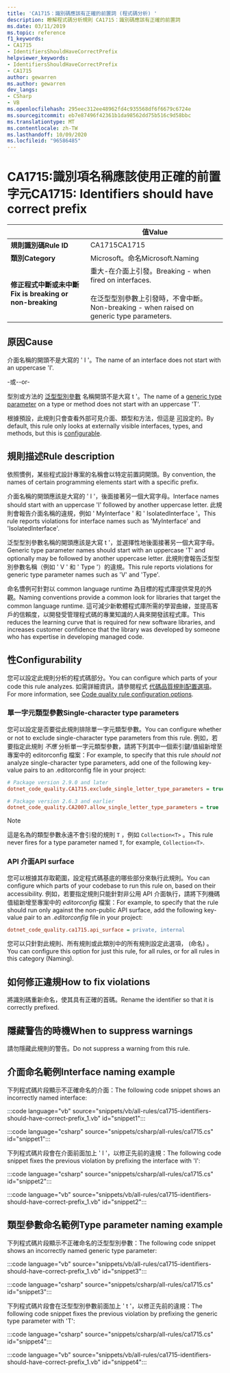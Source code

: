 ```yaml
---
title: 'CA1715：識別碼應該有正確的前置詞 (程式碼分析) '
description: 瞭解程式碼分析規則 CA1715：識別碼應該有正確的前置詞
ms.date: 03/11/2019
ms.topic: reference
f1_keywords:
- CA1715
- IdentifiersShouldHaveCorrectPrefix
helpviewer_keywords:
- IdentifiersShouldHaveCorrectPrefix
- CA1715
author: gewarren
ms.author: gewarren
dev_langs:
- CSharp
- VB
ms.openlocfilehash: 295eec312ee48962fd4c935568df6f6679c6724e
ms.sourcegitcommit: eb7e87496f42361b1da98562dd75b516c9d58bbc
ms.translationtype: MT
ms.contentlocale: zh-TW
ms.lasthandoff: 10/09/2020
ms.locfileid: "96586485"
---
```

# <a name="ca1715-identifiers-should-have-correct-prefix"></a><span data-ttu-id="c6c6b-103">CA1715:識別項名稱應該使用正確的前置字元</span><span class="sxs-lookup"><span data-stu-id="c6c6b-103">CA1715: Identifiers should have correct prefix</span></span>

| | <span data-ttu-id="c6c6b-104">值</span><span class="sxs-lookup"><span data-stu-id="c6c6b-104">Value</span></span> |
|-|-|
| <span data-ttu-id="c6c6b-105">**規則識別碼**</span><span class="sxs-lookup"><span data-stu-id="c6c6b-105">**Rule ID**</span></span> |<span data-ttu-id="c6c6b-106">CA1715</span><span class="sxs-lookup"><span data-stu-id="c6c6b-106">CA1715</span></span>|
| <span data-ttu-id="c6c6b-107">**類別**</span><span class="sxs-lookup"><span data-stu-id="c6c6b-107">**Category**</span></span> |<span data-ttu-id="c6c6b-108">Microsoft。命名</span><span class="sxs-lookup"><span data-stu-id="c6c6b-108">Microsoft.Naming</span></span>|
| <span data-ttu-id="c6c6b-109">**修正程式中斷或未中斷**</span><span class="sxs-lookup"><span data-stu-id="c6c6b-109">**Fix is breaking or non-breaking**</span></span> |<span data-ttu-id="c6c6b-110">重大-在介面上引發。</span><span class="sxs-lookup"><span data-stu-id="c6c6b-110">Breaking - when fired on interfaces.</span></span><br/><br/><span data-ttu-id="c6c6b-111">在泛型型別參數上引發時，不會中斷。</span><span class="sxs-lookup"><span data-stu-id="c6c6b-111">Non-breaking - when raised on generic type parameters.</span></span>|

## <a name="cause"></a><span data-ttu-id="c6c6b-112">原因</span><span class="sxs-lookup"><span data-stu-id="c6c6b-112">Cause</span></span>

<span data-ttu-id="c6c6b-113">介面名稱的開頭不是大寫的 ' I '。</span><span class="sxs-lookup"><span data-stu-id="c6c6b-113">The name of an interface does not start with an uppercase 'I'.</span></span>

<span data-ttu-id="c6c6b-114">-或-</span><span class="sxs-lookup"><span data-stu-id="c6c6b-114">-or-</span></span>

<span data-ttu-id="c6c6b-115">型別或方法的 [泛型型別參數](../../../csharp/programming-guide/generics/generic-type-parameters.md) 名稱開頭不是大寫 t '。</span><span class="sxs-lookup"><span data-stu-id="c6c6b-115">The name of a [generic type parameter](../../../csharp/programming-guide/generics/generic-type-parameters.md) on a type or method does not start with an uppercase 'T'.</span></span>

<span data-ttu-id="c6c6b-116">根據預設，此規則只會查看外部可見介面、類型和方法，但這是 [可](#configurability)設定的。</span><span class="sxs-lookup"><span data-stu-id="c6c6b-116">By default, this rule only looks at externally visible interfaces, types, and methods, but this is [configurable](#configurability).</span></span>

## <a name="rule-description"></a><span data-ttu-id="c6c6b-117">規則描述</span><span class="sxs-lookup"><span data-stu-id="c6c6b-117">Rule description</span></span>

<span data-ttu-id="c6c6b-118">依照慣例，某些程式設計專案的名稱會以特定前置詞開頭。</span><span class="sxs-lookup"><span data-stu-id="c6c6b-118">By convention, the names of certain programming elements start with a specific prefix.</span></span>

<span data-ttu-id="c6c6b-119">介面名稱的開頭應該是大寫的 ' I '，後面接著另一個大寫字母。</span><span class="sxs-lookup"><span data-stu-id="c6c6b-119">Interface names should start with an uppercase 'I' followed by another uppercase letter.</span></span> <span data-ttu-id="c6c6b-120">此規則會報告介面名稱的違規，例如 ' MyInterface ' 和 ' IsolatedInterface '。</span><span class="sxs-lookup"><span data-stu-id="c6c6b-120">This rule reports violations for interface names such as 'MyInterface' and 'IsolatedInterface'.</span></span>

<span data-ttu-id="c6c6b-121">泛型型別參數名稱的開頭應該是大寫 t '，並選擇性地後面接著另一個大寫字母。</span><span class="sxs-lookup"><span data-stu-id="c6c6b-121">Generic type parameter names should start with an uppercase 'T' and optionally may be followed by another uppercase letter.</span></span> <span data-ttu-id="c6c6b-122">此規則會報告泛型型別參數名稱（例如 ' V ' 和 ' Type '）的違規。</span><span class="sxs-lookup"><span data-stu-id="c6c6b-122">This rule reports violations for generic type parameter names such as 'V' and 'Type'.</span></span>

<span data-ttu-id="c6c6b-123">命名慣例可針對以 common language runtime 為目標的程式庫提供常見的外觀。</span><span class="sxs-lookup"><span data-stu-id="c6c6b-123">Naming conventions provide a common look for libraries that target the common language runtime.</span></span> <span data-ttu-id="c6c6b-124">這可減少新軟體程式庫所需的學習曲線，並提高客戶的信賴度，以開發受管理程式碼的專業知識的人員來開發該程式庫。</span><span class="sxs-lookup"><span data-stu-id="c6c6b-124">This reduces the learning curve that is required for new software libraries, and increases customer confidence that the library was developed by someone who has expertise in developing managed code.</span></span>

## <a name="configurability"></a><span data-ttu-id="c6c6b-125">性</span><span class="sxs-lookup"><span data-stu-id="c6c6b-125">Configurability</span></span>

<span data-ttu-id="c6c6b-126">您可以設定此規則分析的程式碼部分。</span><span class="sxs-lookup"><span data-stu-id="c6c6b-126">You can configure which parts of your code this rule analyzes.</span></span> <span data-ttu-id="c6c6b-127">如需詳細資訊，請參閱程式 [代碼品質規則配置選項](../code-quality-rule-options.md)。</span><span class="sxs-lookup"><span data-stu-id="c6c6b-127">For more information, see [Code quality rule configuration options](../code-quality-rule-options.md).</span></span>

### <a name="single-character-type-parameters"></a><span data-ttu-id="c6c6b-128">單一字元類型參數</span><span class="sxs-lookup"><span data-stu-id="c6c6b-128">Single-character type parameters</span></span>

<span data-ttu-id="c6c6b-129">您可以設定是否要從此規則排除單一字元類型參數。</span><span class="sxs-lookup"><span data-stu-id="c6c6b-129">You can configure whether or not to exclude single-character type parameters from this rule.</span></span> <span data-ttu-id="c6c6b-130">例如，若要指定此規則 *不應* 分析單一字元類型參數，請將下列其中一個索引鍵/值組新增至專案中的 editorconfig 檔案：</span><span class="sxs-lookup"><span data-stu-id="c6c6b-130">For example, to specify that this rule *should not* analyze single-character type parameters, add one of the following key-value pairs to an .editorconfig file in your project:</span></span>

```ini
# Package version 2.9.0 and later
dotnet_code_quality.CA1715.exclude_single_letter_type_parameters = true

# Package version 2.6.3 and earlier
dotnet_code_quality.CA2007.allow_single_letter_type_parameters = true
```

> [!NOTE]
> <span data-ttu-id="c6c6b-131">這是名為的類型參數永遠不會引發的規則 `T` ，例如 `Collection<T>` 。</span><span class="sxs-lookup"><span data-stu-id="c6c6b-131">This rule never fires for a type parameter named `T`, for example, `Collection<T>`.</span></span>

### <a name="api-surface"></a><span data-ttu-id="c6c6b-132">API 介面</span><span class="sxs-lookup"><span data-stu-id="c6c6b-132">API surface</span></span>

<span data-ttu-id="c6c6b-133">您可以根據其存取範圍，設定程式碼基底的哪些部分來執行此規則。</span><span class="sxs-lookup"><span data-stu-id="c6c6b-133">You can configure which parts of your codebase to run this rule on, based on their accessibility.</span></span> <span data-ttu-id="c6c6b-134">例如，若要指定規則只能針對非公用 API 介面執行，請將下列機碼值組新增至專案中的 *editorconfig* 檔案：</span><span class="sxs-lookup"><span data-stu-id="c6c6b-134">For example, to specify that the rule should run only against the non-public API surface, add the following key-value pair to an *.editorconfig* file in your project:</span></span>

```ini
dotnet_code_quality.ca1715.api_surface = private, internal
```

<span data-ttu-id="c6c6b-135">您可以只針對此規則、所有規則或此類別中的所有規則設定此選項， (命名) 。</span><span class="sxs-lookup"><span data-stu-id="c6c6b-135">You can configure this option for just this rule, for all rules, or for all rules in this category (Naming).</span></span>

## <a name="how-to-fix-violations"></a><span data-ttu-id="c6c6b-136">如何修正違規</span><span class="sxs-lookup"><span data-stu-id="c6c6b-136">How to fix violations</span></span>

<span data-ttu-id="c6c6b-137">將識別碼重新命名，使其具有正確的首碼。</span><span class="sxs-lookup"><span data-stu-id="c6c6b-137">Rename the identifier so that it is correctly prefixed.</span></span>

## <a name="when-to-suppress-warnings"></a><span data-ttu-id="c6c6b-138">隱藏警告的時機</span><span class="sxs-lookup"><span data-stu-id="c6c6b-138">When to suppress warnings</span></span>

<span data-ttu-id="c6c6b-139">請勿隱藏此規則的警告。</span><span class="sxs-lookup"><span data-stu-id="c6c6b-139">Do not suppress a warning from this rule.</span></span>

## <a name="interface-naming-example"></a><span data-ttu-id="c6c6b-140">介面命名範例</span><span class="sxs-lookup"><span data-stu-id="c6c6b-140">Interface naming example</span></span>

<span data-ttu-id="c6c6b-141">下列程式碼片段顯示不正確命名的介面：</span><span class="sxs-lookup"><span data-stu-id="c6c6b-141">The following code snippet shows an incorrectly named interface:</span></span>

:::code language="vb" source="snippets/vb/all-rules/ca1715-identifiers-should-have-correct-prefix_1.vb" id="snippet1":::

:::code language="csharp" source="snippets/csharp/all-rules/ca1715.cs" id="snippet1":::

<span data-ttu-id="c6c6b-142">下列程式碼片段會在介面前面加上 ' I '，以修正先前的違規：</span><span class="sxs-lookup"><span data-stu-id="c6c6b-142">The following code snippet fixes the previous violation by prefixing the interface with 'I':</span></span>

:::code language="csharp" source="snippets/csharp/all-rules/ca1715.cs" id="snippet2":::

:::code language="vb" source="snippets/vb/all-rules/ca1715-identifiers-should-have-correct-prefix_1.vb" id="snippet2":::

## <a name="type-parameter-naming-example"></a><span data-ttu-id="c6c6b-143">類型參數命名範例</span><span class="sxs-lookup"><span data-stu-id="c6c6b-143">Type parameter naming example</span></span>

<span data-ttu-id="c6c6b-144">下列程式碼片段顯示不正確命名的泛型型別參數：</span><span class="sxs-lookup"><span data-stu-id="c6c6b-144">The following code snippet shows an incorrectly named generic type parameter:</span></span>

:::code language="vb" source="snippets/vb/all-rules/ca1715-identifiers-should-have-correct-prefix_1.vb" id="snippet3":::

:::code language="csharp" source="snippets/csharp/all-rules/ca1715.cs" id="snippet3":::

<span data-ttu-id="c6c6b-145">下列程式碼片段會在泛型型別參數前面加上 ' t '，以修正先前的違規：</span><span class="sxs-lookup"><span data-stu-id="c6c6b-145">The following code snippet fixes the previous violation by prefixing the generic type parameter with 'T':</span></span>

:::code language="csharp" source="snippets/csharp/all-rules/ca1715.cs" id="snippet4":::

:::code language="vb" source="snippets/vb/all-rules/ca1715-identifiers-should-have-correct-prefix_1.vb" id="snippet4":::
